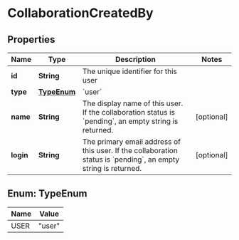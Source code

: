 

# CollaborationCreatedBy


## Properties

| Name | Type | Description | Notes |
|------------ | ------------- | ------------- | -------------|
|**id** | **String** | The unique identifier for this user |  |
|**type** | [**TypeEnum**](#TypeEnum) | &#x60;user&#x60; |  |
|**name** | **String** | The display name of this user. If the collaboration status is &#x60;pending&#x60;, an empty string is returned. |  [optional] |
|**login** | **String** | The primary email address of this user. If the collaboration status is &#x60;pending&#x60;, an empty string is returned. |  [optional] |



## Enum: TypeEnum

| Name | Value |
|---- | -----|
| USER | &quot;user&quot; |



